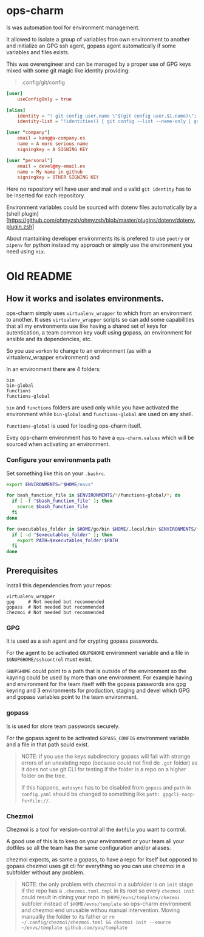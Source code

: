 # ops-charm

Is was automation tool for environment management.

It allowed to isolate a group of variables fron own environment to another
and initialize an GPG ssh agent, gopass agent automatically if some variables
and files exists.

This was overengineer and can be managed by a proper use of GPG keys mixed with some git magic like identity providing:

> .config/git/config
```toml
[user]
	useConfigOnly = true

[alias]
	identity = "! git config user.name \"$(git config user.$1.name)\"; git config user.email \"$(git config user.$1.email)\"; git config user.signingkey \"$(git config user.$1.signingkey)\"; :"
	identity-list = "!identities() { git config --list --name-only | grep -E 'user\\..*\\.signingkey' | sed -e 's/^user\\.\\(.*\\)\\.signingkey/\\1/'; }; identities"

[user "company"]
	email = kang@a-company.es
	name = A more serious name
	signingkey = A SIGNING KEY

[user "personal"]
	email = devel@my-email.es
	name = My name in github
	signingkey = OTHER SIGNING KEY
```

Here no repository will have user and mail and a valid `git identity` has to be inserted for each repository.

Environment variables could be sourced with dotenv files automatically by a (shell plugin)[https://github.com/ohmyzsh/ohmyzsh/blob/master/plugins/dotenv/dotenv.plugin.zsh]

About mantaining developer environments its is prefered to use `poetry` or `pipenv` for python instead my approach or simply use the environment you need using `nix`.

# Old README

## How it works and isolates environments.

ops-charm simply uses `virtualenv_wrapper` to which from an environment to another.
It uses `virtualenv_wrapper` scripts so can add some capabilities that all my environments
use like having a shared set of keys for autentication, a team common key vault using gopass,
an environment for ansible and its dependencies, etc.

So you use `workon` to change to an environment (as with a virtualenv_wrapper environment) and


In an environment there are 4 folders:

```
bin
bin-global
functions
functions-global
```

`bin` and `functions` folders are used only while you have activated the environment while
`bin-global` and `functions-global` are used on any shell.

`functions-global` is used for loading ops-charm itself.

Evey ops-charm environment has to have a `ops-charm.values` which will be sourced when
activating an environment.

### Configure your environments path

Set something like this on your `.bashrc`.

```bash
export ENVIRONMENTS="$HOME/envs"

for bash_function_file in $ENVIRONMENTS/*/functions-global/*; do
  if [ -f "$bash_function_file" ]; then
    source $bash_function_file
  fi
done

for executables_folder in $HOME/go/bin $HOME/.local/bin $ENVIRONMENTS/*/bin-global; do
  if [ -d "$executables_folder" ]; then
    export PATH=$executables_folder:$PATH
  fi
done
```

## Prerequisites

Install this dependencies from your repos:

```
virtualenv_wrapper
gpg     # Not needed but recommended
gopass  # Not needed but recommended
chezmoi # Not needed but recommended
```


### GPG

It is used as a ssh agent and for crypting gopass passwords.

For the agent to be activated `GNUPGHOME` environment variable and a file in
`$GNUPGHOME/sshcontrol` must exist.

`GNUPGHOME` could point to a path that is outside of the environment so the kayring
could be used by more than one environment. For example having and environment for the
team itself with the gopass passwords ans gpg keyring and 3 environments for production,
staging and devel which GPG and gopass variables point to the team environment.


### gopass

Is is used for store team passwords securely.


For the gopass agent to be activated `GOPASS_CONFIG` environment variable and a file in
that path sould exist.

> NOTE: if you use the keys subdirectory gopass will fail with strange errors of an
> unexisting repo (because could not find de `.git` folder) as it does not use git
> CLI for testing if the folder is a repo on a higher folder on the tree.
>
> If this happens, `autosync` has to be disabled from `gopass` and `path` in `config.yaml`
> should be changed to something like `path: gpgcli-noop-fs+file://`.

### Chezmoi

Chezmoi is a tool for version-control all the `dotfile` you want to control.

A good use of this is to keep on your environment or your team all your dotfiles so
all the team has the same configuration and/or aliases.

chezmoi expects, as same a gopass, to have a repo for itself but opposed to gopass
chezmoi uses git cli for everything so you can use chezmoi in a subfolder without any problem.

> NOTE: the only problem with chezmoi in a subfolder is on `init` stage if the repo has a
> `.chezmoi.toml.tmpl` in its root so every `chezmoi init` could result in clning your repo in
> `$HOME/evns/template/chezmoi` subfoler instead of `$HOME/evns/template` so ops-charm environment
> and chezmoi end unusable withou manual intervention. Moving manualliy the folder to its father or
> `rm ~/.config/chezmoi/chezmoi.toml && chezmoi init --source ~/envs/template github.com/you/template`
